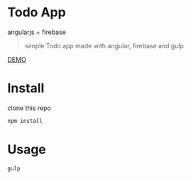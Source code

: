 # Todo App

angularjs + firebase

> simple Todo app made with angular, firebase and gulp

[DEMO](https://dontodo.firebaseapp.com/)

# Install

clone this repo

```bash
npm install
```

# Usage

```bash
gulp
```




